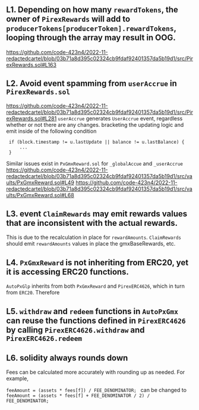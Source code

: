 ## L1. Depending on how many `rewardTokens`, the owner of `PirexRewards` will add to `producerTokens[producerToken].rewardTokens`, looping through the array may result in OOG.

https://github.com/code-423n4/2022-11-redactedcartel/blob/03b71a8d395c02324cb9fdaf92401357da5b19d1/src/PirexRewards.sol#L163

## L2. Avoid event spamming from `userAccrue` in `PirexRewards.sol`
https://github.com/code-423n4/2022-11-redactedcartel/blob/03b71a8d395c02324cb9fdaf92401357da5b19d1/src/PirexRewards.sol#L281
`userAccrue` generates `UserAccrue` event, regardless whether or not there are any changes. 
bracketing the updating logic and emit inside of the following condition 
```
 if (block.timestamp != u.lastUpdate || balance != u.lastBalance) {
     ...
 }
 ```
 
 Similar issues exist in `PxGmxReward.sol` for `_globalAccue` and `_userAccrue`
 https://github.com/code-423n4/2022-11-redactedcartel/blob/03b71a8d395c02324cb9fdaf92401357da5b19d1/src/vaults/PxGmxReward.sol#L49
 https://github.com/code-423n4/2022-11-redactedcartel/blob/03b71a8d395c02324cb9fdaf92401357da5b19d1/src/vaults/PxGmxReward.sol#L68

## L3. event `ClaimRewards` may emit rewards values that are inconsistent with the actual rewards.
This is due to the recalculation in place for `rewardAmounts`.
`ClaimRewards` should emit `rewardAmounts` values in place the gmxBaseRewards, etc.

## L4. `PxGmxReward` is not inheriting from ERC20, yet it is accessing ERC20 functions. 
`AutoPxGlp` inherits from both `PxGmxReward` and `PirexERC4626`, which in turn from `ERC20`. Therefore

## L5. `withdraw` and `redeem` functions in `AutoPxGmx` can reuse the functions defined in `PirexERC4626` by calling `PirexERC4626.withdraw` and `PirexERC4626.redeem`


## L6. solidity always rounds down
Fees can be calculated more accurately with rounding up as needed. For example,

`feeAmount = (assets * fees[f]) / FEE_DENOMINATOR; `
can be changed to 
`feeAmount = (assets * fees[f] + FEE_DENOMINATOR / 2) / FEE_DENOMINATOR; `
